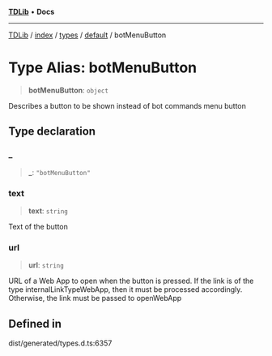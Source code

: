 [**TDLib**](../../../../../../README.md) • **Docs**

***

[TDLib](../../../../../../modules.md) / [index](../../../../../README.md) / [types](../../../README.md) / [default](../README.md) / botMenuButton

# Type Alias: botMenuButton

> **botMenuButton**: `object`

Describes a button to be shown instead of bot commands menu button

## Type declaration

### \_

> **\_**: `"botMenuButton"`

### text

> **text**: `string`

Text of the button

### url

> **url**: `string`

URL of a Web App to open when the button is pressed. If the link is of the type internalLinkTypeWebApp, then it must be processed accordingly. Otherwise, the link must be passed to openWebApp

## Defined in

dist/generated/types.d.ts:6357
